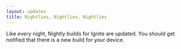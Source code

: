 ```yaml
---
layout: updates
title: Nightlies, Nightlies, Nightlies
---
```


Like every night, Nightly builds for Ignite are updated. You should
get notified that there is a new build for your device.
